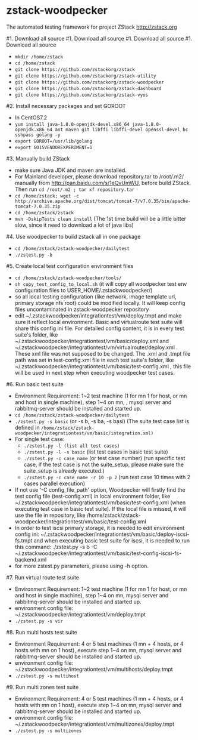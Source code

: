 # zstack-woodpecker
The automated testing framework for project ZStack http://zstack.org

#1. Download all source
#1. Download all source
#1. Download all source
#1. Download all source
 * `mkdir /home/zstack`  
 * `cd /home/zstack`  
 * `git clone https://github.com/zstackorg/zstack`  
 * `git clone https://github.com/zstackorg/zstack-utility`  
 * `git clone https://github.com/zstackorg/zstack-woodpecker`  
 * `git clone https://github.com/zstackorg/zstack-dashboard`  
 * `git clone https://github.com/zstackorg/zstack-vyos`  
 
#2. Install necessary packages and set GOROOT 
* In CentOS7.2 
* `yum install java-1.8.0-openjdk-devel.x86_64 java-1.8.0-openjdk.x86_64 ant maven git libffi libffi-devel openssl-devel bc sshpass golang -y` 
* `export GOROOT=/usr/lib/golang`
* `export GO15VENDOREXPERIMENT=1`

#3. Manually build ZStack
 * make sure Java JDK and maven are installed.  
 * For Mainland developer, please download repository.tar to /root/.m2/ manually from http://pan.baidu.com/s/1eQvUmWU, before build ZStack. Then run  `cd /root/.m2 ; tar xf repository.tar `
 * `cd /home/zstack; wget -c http://archive.apache.org/dist/tomcat/tomcat-7/v7.0.35/bin/apache-tomcat-7.0.35.zip`  
 * `cd /home/zstack/zstack`  
 * `mvn -DskipTests clean install` (The 1st time build will be a little bitter slow, since it need to download a lot of java libs)  


#4. Use woodpecker to build zstack all in one package
 * `cd /home/zstack/zstack-woodpecker/dailytest`  
 * `./zstest.py -b`  

#5. Create local test configuration environment files

 * `cd /home/zstack/zstack-woodpecker/tools/`  
 * `sh copy_test_config_to_local.sh` (it will copy all woodpecker test env configuration files to USER_HOME/.zstackwoodpecker/)  
 * so all local testing configuration (like network, image template url, primary storage nfs root) could be modified locally. It will keep config files uncontaminated in zstack-woodpecker repository
 * edit ~/.zstackwoodpecker/integrationtest/vm/deploy.tmpt and make sure it reflect local environment. Basic and virtualroute test suite will share this config ini file. For detailed config content, it is in every test suite's folder, like ~/.zstackwoodpecker/integrationtest/vm/basic/deploy.xml and ~/.zstackwoodpecker/integrationtest/vm/virtualrouter/deploy.xml . These xml file was not supposed to be changed. The .xml and .tmpt file path was set in test-config.xml file in each test suite's folder, like ~/.zstackwoodpecker/integrationtest/vm/basic/test-config.xml , this file will be used in next step when executing woodpecker test cases. 

#6. Run basic test suite
 * Environment Requirement: 1~2 test machine (1 for mn 1 for host, or mn and host in single machine), step 1~4 on mn, , mysql server and rabbitmq-server should be installed and started up. 
 * `cd /home/zstack/zstack-woodpecker/dailytest`  
 * `./zstest.py -s basic` (or -s b, -s ba, -s basi) (The suite test case list is defined in   `/home/zstack/zstack-woodpecker/integrationtest/vm/basic/integration.xml)`  
 * For single test case:  
   * `./zstest.py -l (list all test cases)`  
   * `./zstest.py -l -s basic` (list test cases in basic test suite)  
   * `./zstest.py -c case_name` (or test case number) (run specific test case, if the test case is not the suite_setup, please make sure the suite_setup is already executed.)  
   * `./zstest.py -c case_name -r 10 -p 2` (run test case 10 times with 2 cases parallel execution)  
 * If not use '-C config_file_path' option, Woodpecker will firstly find the test config file (test-config.xml) in local environment folder, like  ~/.zstackwoodpecker/integrationtest/vm/basic/test-config.xml (when executing test case in basic test suite). If the local file is missed, it will use the file in repository, like  /home/zstack/zstack-woodpecker/integrationtest/vm/basic/test-config.xml 
 * In order to test iscsi primary storage, it is needed to edit environment config ini: ~/.zstackwoodpecker/integrationtest/vm/basic/deploy-iscsi-fs.tmpt and when executing basic test suite for iscsi, it is needed to run this command: ./zstest.py -s b -C ~/.zstackwoodpecker/integrationtest/vm/basic/test-config-iscsi-fs-backend.xml
 * for more zstest.py parameters, please using -h option. 

#7. Run virtual route test suite
 * Environment Requirement: 1~2 test machine (1 for mn 1 for host, or mn and host in single machine), step 1~4 on mn, mysql server and rabbitmq-server should be installed and started up. 
 * environment config file: ~/.zstackwoodpecker/integrationtest/vm/deploy.tmpt
 * `./zstest.py -s vir`  

#8. Run multi hosts test suite
 * Environment Requirement: 4 or 5 test machines (1 mn + 4 hosts, or 4 hosts with mn on 1 host), execute step 1~4 on mn, mysql server and rabbitmq-server should be installed and started up. 
 * environment config file: ~/.zstackwoodpecker/integrationtest/vm/multihosts/deploy.tmpt
 * `./zstest.py -s multihost`  

#9. Run multi zones test suite
 * Environment Requirement: 4 or 5 test machines (1 mn + 4 hosts, or 4 hosts with mn on 1 host), execute step 1~4 on mn, mysql server and rabbitmq-server should be installed and started up. 
 * environment config file: ~/.zstackwoodpecker/integrationtest/vm/multizones/deploy.tmpt
 * `./zstest.py -s multizones`  
